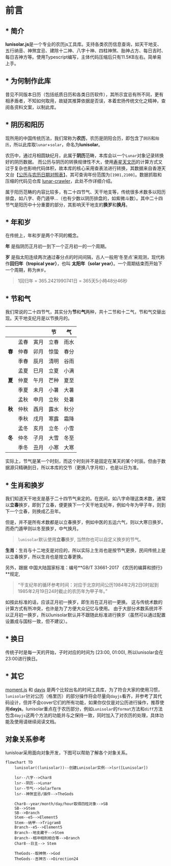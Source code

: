 # 前言

## * 简介

**lunisolar.js**是一个专业的农历js工具库。支持各类农历信息查询，如天干地支、五行纳音、神煞宜忌、建除十二神、八字十神、四柱神煞、胎神占方、每日吉时、每日吉神方等。使用Typescript编写，主体代码压缩后只有11.5KB左右。简单易上手。

## * 为何制作此库

昔见不同版本日历（包括纸质日历和各类日历软件），其所示宜忌有所不同，更有相矛盾者，不知如何取用，故疑其推算依据是否误，本着宏扬传统文化之精神，查阅各资料文案，以制此库。

## * 阴历和阳历

现所用的中国传统历法，我们常称为**农历**，农历是阴阳合历，即包含了`阴历`和`阳历`，所以此库取`lunar`+`solar`，命名为**lunisolar**。

农历中，通过月相圆缺纪月，此属于**阴历**范畴，本库会以一个`Lunar`对象记录转换好的阴历数据。
而公历与阴历的转换规律性不大，使用[寿星天文历](https://github.com/sxwnl/sxwnl)的计算方式又过于复杂也影响代码体积，故本库的核心采用查表法进行转换，其数据来自香港天文台【[公历与农历日期对照表](https://www.hko.gov.hk/tc/gts/time/conversion1_text.htm#)】。其可查询年份范围为`[1901,2100]`。数据抓取和压缩的代码见仓库 [lunar-crawler](https://github.com/waterbeside/lunar-crawler)，此处不作详细介绍。

属于阳历范畴的内容比较多，有二十四节气、天干地支等，传统很多术数多以阳历排盘，如八字、奇门遁甲...（也有少数以阴历排盘的，如紫微斗数）。其中二十四节气是阳历中十分重要的部分，其影响天干地支的**换岁**和**换月**。

## * 年和岁

在传统上，年和岁是两个不同的概念。

**年** 是指阴历正月初一到下一个正月初一的一个周期。

**岁** 是指太阳连续两次通过春分点的时间间隔，古人一般用‘冬至点’来观测，现代称作**回归年（tropical year）**，也叫 **太阳年（solar year）**。一个周期结束而开始下一个周期，称为`换岁`。

> 1回归年 = 365.2421990741日 = 365天5小時48分46秒

## * 节和气

我们常说的二十四节气，其实分为**节**和**气**两种，共十二节和十二气，节和气交替出现。天干地支纪月是以节换月的。


|      |     |     | 节   | 气   | 
| ---  | ---  | ---  | --- | --- |
|    | 孟春 | 寅月 | 立春 | 雨水 |
| **春** | 仲春 | 卯月 | 惊蛰 | 春分 |
|    | 季春 | 辰月 | 清明 | 谷雨 |
|    | 孟夏 | 巳月 | 立夏 | 小满 |
| **夏** | 仲夏 | 午月 | 芒种 | 夏至 |
|    | 季夏 | 未月 | 小暑 | 大暑 |
|    | 孟秋 | 申月 | 立秋 | 处暑 |
| **秋** | 仲秋 | 酉月 | 露水 | 秋分 |
|    | 季秋 | 戌月 | 寒露 | 霜降 |
|    | 孟冬 | 亥月 | 立冬 | 小雪 |
| **冬** | 仲冬 | 子月 | 大雪 | 冬至 |
|    | 季冬 | 丑月 | 小寒 | 大寒 |

实际上，节气是某一个时刻，而这个时刻并不是固定在某天的某个时辰。但由于数据源只精确到日，所以本库的交节（更换八字月柱），也是以日为准。

## * 生肖和换岁

我们知道天干地支是基于二十四节气来定的。在民间，如八字命理这类术数，通常以**立春**换岁，即到了立春，便更换下一个天干地支纪年，例如今年为甲子年，则到下一个立春，则换成乙丑年。

但是，并不是所有术数都是以立春换岁，例如中医的五运六气，则以大寒日换岁。 而奇门遁甲则以冬至换岁，中气换月。

> `lunisolar`默认使用**立春**换岁, 当然你也可以自定义换岁的节气。

**生肖**：生肖与十二地支是对应的，所以实际上生肖也是按节气更换，民间传统上是以立春换岁，所以生肖也是按立春更换。

另外，跟据 中国大陆国家标准：编号**GB/T 33661-2017 《农历的编算和颁行》**规定,

> “干支纪年的循环参考时间：对应于北京时间公历1984年2月2日0时起到1985年2月19日24时截止的农历年为甲子年。”

如按此标准的话，应该正月初一换岁，即生肖在正月初一更换。
这与传统术数的计算方式有所冲突，也许是为了方便大众记忆与使用。
由于大部分术数系统并不以正月初一换岁，所以lunisolar默认并不跟随此标准进行换岁（虽然可以通过配置设置成与国标一致，但不建议）。

## * 换日

传统子时是每一天的开始，子时对应的时间为 [23:00, 01:00), 所以lunisolar会在23:00进行换日。

## * 其它

[moment.js](https://github.com/moment/moment) 和 [dayjs](https://github.com/iamkun/dayjs) 是两个比较出名的时间工具库，为了符合大家的使用习惯，`lunisolar`针对公历（格里历）的部分操作将会尽量向`dayjs`看齐，并参考了其代码设计，但并不会cover它们的所有功能，如果你仅仅是对公历进行操作，推荐使用**dayjs**。lunisolar重点在于农历部分，例如`Lunisolar`的`format`方法和`diff`方法包含`dayjs`这两个方法的功能并与之保持一致，同时加入了对农历的处理，具体功能及使用请继续阅读文档。

## 对象关系参考

lunisloar采用面向对象开发，下图可以帮助了解各个对象关系。

```mermaid
flowchart TD
    lunisolar((lunisolar))--创建Lunisolar实例-->lsr([Lunisolar])

    lsr--八字-->Char8
    lsr--阴历-->Lunar
    lsr--节气-->SolarTerm
    lsr--神煞宜忌/插件-->TheGods

    Char8--year/month/day/hour取得四柱对象-->SB
    SB-->Stem
    SB-->Branch
    Stem--e5-->Element5
    Stem--纳甲-->Trigram8
    Branch--e5-->Element5
    Branch--地支藏干-->Stem
    Branch--相冲相刑相合等-->Branch
    Char8--日主--> Stem

    TheGods--取神煞-->God
    TheGods--吉神方-->Direction24
```
